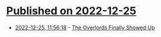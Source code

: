 # [Published on 2022-12-25](index.md)

* [2022-12-25, 11:56:18](https://news.ycombinator.com/item?id=34126450) - [The Overlords Finally Showed Up](https://danielbmarkham.com/the-overlords-finally-showed-up/)
